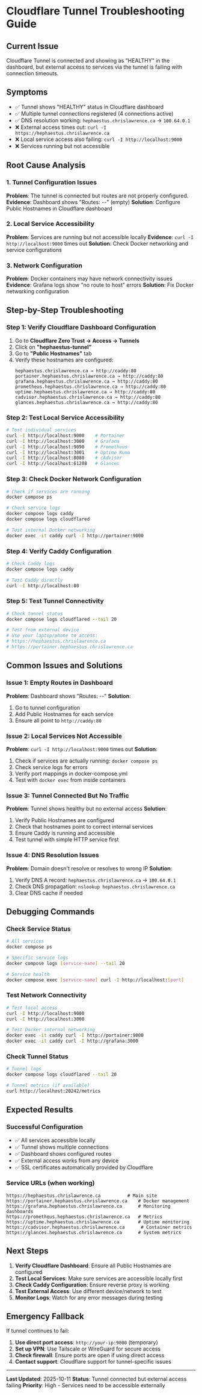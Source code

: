 # Cloudflare Tunnel Troubleshooting Guide

## Current Issue
Cloudflare Tunnel is connected and showing as "HEALTHY" in the dashboard, but external access to services via the tunnel is failing with connection timeouts.

## Symptoms
- ✅ Tunnel shows "HEALTHY" status in Cloudflare dashboard
- ✅ Multiple tunnel connections registered (4 connections active)
- ✅ DNS resolution working: `hephaestus.chrislawrence.ca` → `100.64.0.1`
- ❌ External access times out: `curl -I https://hephaestus.chrislawrence.ca`
- ❌ Local service access also failing: `curl -I http://localhost:9000`
- ❌ Services running but not accessible

## Root Cause Analysis

### 1. Tunnel Configuration Issues
**Problem**: The tunnel is connected but routes are not properly configured.
**Evidence**: Dashboard shows "Routes: --" (empty)
**Solution**: Configure Public Hostnames in Cloudflare dashboard

### 2. Local Service Accessibility
**Problem**: Services are running but not accessible locally
**Evidence**: `curl -I http://localhost:9000` times out
**Solution**: Check Docker networking and service configurations

### 3. Network Configuration
**Problem**: Docker containers may have network connectivity issues
**Evidence**: Grafana logs show "no route to host" errors
**Solution**: Fix Docker networking configuration

## Step-by-Step Troubleshooting

### Step 1: Verify Cloudflare Dashboard Configuration
1. Go to **Cloudflare Zero Trust → Access → Tunnels**
2. Click on **"hephaestus-tunnel"**
3. Go to **"Public Hostnames"** tab
4. Verify these hostnames are configured:
   ```
   hephaestus.chrislawrence.ca → http://caddy:80
   portainer.hephaestus.chrislawrence.ca → http://caddy:80
   grafana.hephaestus.chrislawrence.ca → http://caddy:80
   prometheus.hephaestus.chrislawrence.ca → http://caddy:80
   uptime.hephaestus.chrislawrence.ca → http://caddy:80
   cadvisor.hephaestus.chrislawrence.ca → http://caddy:80
   glances.hephaestus.chrislawrence.ca → http://caddy:80
   ```

### Step 2: Test Local Service Accessibility
```bash
# Test individual services
curl -I http://localhost:9000    # Portainer
curl -I http://localhost:3000    # Grafana
curl -I http://localhost:9090    # Prometheus
curl -I http://localhost:3001    # Uptime Kuma
curl -I http://localhost:8080    # cAdvisor
curl -I http://localhost:61208   # Glances
```

### Step 3: Check Docker Network Configuration
```bash
# Check if services are running
docker compose ps

# Check service logs
docker compose logs caddy
docker compose logs cloudflared

# Test internal Docker networking
docker exec -it caddy curl -I http://portainer:9000
```

### Step 4: Verify Caddy Configuration
```bash
# Check Caddy logs
docker compose logs caddy

# Test Caddy directly
curl -I http://localhost:80
```

### Step 5: Test Tunnel Connectivity
```bash
# Check tunnel status
docker compose logs cloudflared --tail 20

# Test from external device
# Use your laptop/phone to access:
# https://hephaestus.chrislawrence.ca
# https://portainer.hephaestus.chrislawrence.ca
```

## Common Issues and Solutions

### Issue 1: Empty Routes in Dashboard
**Problem**: Dashboard shows "Routes: --"
**Solution**: 
1. Go to tunnel configuration
2. Add Public Hostnames for each service
3. Ensure all point to `http://caddy:80`

### Issue 2: Local Services Not Accessible
**Problem**: `curl -I http://localhost:9000` times out
**Solution**:
1. Check if services are actually running: `docker compose ps`
2. Check service logs for errors
3. Verify port mappings in docker-compose.yml
4. Test with `docker exec` from inside containers

### Issue 3: Tunnel Connected But No Traffic
**Problem**: Tunnel shows healthy but no external access
**Solution**:
1. Verify Public Hostnames are configured
2. Check that hostnames point to correct internal services
3. Ensure Caddy is running and accessible
4. Test tunnel with simple HTTP service first

### Issue 4: DNS Resolution Issues
**Problem**: Domain doesn't resolve or resolves to wrong IP
**Solution**:
1. Verify DNS A record: `hephaestus.chrislawrence.ca` → `100.64.0.1`
2. Check DNS propagation: `nslookup hephaestus.chrislawrence.ca`
3. Clear DNS cache if needed

## Debugging Commands

### Check Service Status
```bash
# All services
docker compose ps

# Specific service logs
docker compose logs [service-name] --tail 20

# Service health
docker compose exec [service-name] curl -I http://localhost:[port]
```

### Test Network Connectivity
```bash
# Test local access
curl -I http://localhost:9000
curl -I http://localhost:3000

# Test Docker internal networking
docker exec -it caddy curl -I http://portainer:9000
docker exec -it caddy curl -I http://grafana:3000
```

### Check Tunnel Status
```bash
# Tunnel logs
docker compose logs cloudflared --tail 20

# Tunnel metrics (if available)
curl http://localhost:20242/metrics
```

## Expected Results

### Successful Configuration
- ✅ All services accessible locally
- ✅ Tunnel shows multiple connections
- ✅ Dashboard shows configured routes
- ✅ External access works from any device
- ✅ SSL certificates automatically provided by Cloudflare

### Service URLs (when working)
```
https://hephaestus.chrislawrence.ca          # Main site
https://portainer.hephaestus.chrislawrence.ca    # Docker management
https://grafana.hephaestus.chrislawrence.ca      # Monitoring dashboards
https://prometheus.hephaestus.chrislawrence.ca   # Metrics
https://uptime.hephaestus.chrislawrence.ca       # Uptime monitoring
https://cadvisor.hephaestus.chrislawrence.ca      # Container metrics
https://glances.hephaestus.chrislawrence.ca      # System metrics
```

## Next Steps

1. **Verify Cloudflare Dashboard**: Ensure all Public Hostnames are configured
2. **Test Local Services**: Make sure services are accessible locally first
3. **Check Caddy Configuration**: Ensure reverse proxy is working
4. **Test External Access**: Use different device/network to test
5. **Monitor Logs**: Watch for any error messages during testing

## Emergency Fallback

If tunnel continues to fail:
1. **Use direct port access**: `http://your-ip:9000` (temporary)
2. **Set up VPN**: Use Tailscale or WireGuard for secure access
3. **Check firewall**: Ensure ports are open if using direct access
4. **Contact support**: Cloudflare support for tunnel-specific issues

---

**Last Updated**: 2025-10-11
**Status**: Tunnel connected but external access failing
**Priority**: High - Services need to be accessible externally
